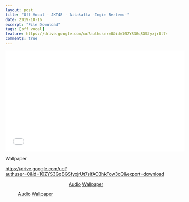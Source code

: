 ```yaml
---
layout: post
title: "Off Vocal - JKT48 - Aitakatta -Ingin Bertemu-"
date: 2019-10-16
excerpt: "File Download"
tags: [off vocal]
feature: https://drive.google.com/uc?authuser=0&id=10ZYS3Gq8GSfyxjrUt7sIfAO3hkTow3oQ&export=download
comments: true
---
```

<iframe width="560" height="315" src="//www.youtube.com/embed/sCUYpaH1s9g" frameborder="0"> </iframe>

Wallpaper

https://drive.google.com/uc?authuser=0&id=10ZYS3Gq8GSfyxjrUt7sIfAO3hkTow3oQ&export=download

<center>
<figure class="half">
<a href="https://drive.google.com/uc?authuser=0&id=10fw4-y1yUM4noLjfFkkf3w4RXrq6Doj7&export=download" class="btn" target="_blank" rel="noopener noreferrer"><i class="fa fa-caret-down"></i> Audio</a>
<a href="https://drive.google.com/uc?authuser=0&id=10ZYS3Gq8GSfyxjrUt7sIfAO3hkTow3oQ&export=download" class="btn" target="_blank" rel="noopener noreferrer"><i class="fa fa-caret-down"></i> Wallpaper</a>
</figure>
</center>

<div class="center">
<figure class="half">
<a href="https://drive.google.com/uc?authuser=0&id=10fw4-y1yUM4noLjfFkkf3w4RXrq6Doj7&export=download" class="btn" target="_blank" rel="noopener noreferrer"><i class="fa fa-caret-down"></i>  Audio</a>
<a href="https://drive.google.com/uc?authuser=0&id=10ZYS3Gq8GSfyxjrUt7sIfAO3hkTow3oQ&export=download" class="btn" target="_blank" rel="noopener noreferrer"><i class="fa fa-caret-down"></i>  Wallpaper</a>
</figure>
</div>
